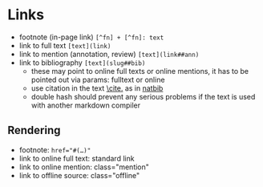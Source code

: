 # Links

- footnote (in-page link)  `[^fn] + [^fn]: text`
- link to full text `[text](link)`
- link to mention (annotation, review) `[text](link##ann)`
- link to bibliography `[text](slug##bib)`
    + these may point to online full texts or online mentions, it has to be pointed out via params: fulltext or online
    + use citation in the text [\\cite.](bib.slug) as in [natbib](http://merkel.texture.rocks/Latex/natbib.php)
    + double hash should prevent any serious problems if the text is used with another markdown compiler

## Rendering

- footnote: `href="#(…)"`
- link to online full text: standard link
- link to online mention: class="mention"
- link to offline source: class="offline"

